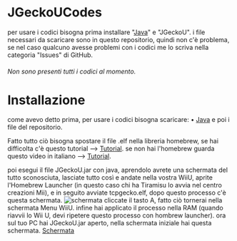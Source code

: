 # JGeckoUCodes

per usare i codici bisogna prima installare "[Java](https://www.java.com/it/download/manual.jsp)" e "JGeckoU".
i file necessari da scaricare sono in questo repositorio, quindi non c'è problema, se nel caso qualcuno avesse problemi con i codici me lo scriva nella categoria "Issues" di GitHub.

###### Non sono presenti tutti i codici al momento.



# Installazione

come avevo detto prima, per usare i codici bisogna scaricare:
  • [Java](https://www.java.com/it/download/manual.jsp) e poi i file del repositorio.

Fatto tutto ciò bisogna spostare il file .elf nella libreria homebrew, se hai difficolta c'è questo tutorial --> [Tutorial](https://youtu.be/PenJ_to-NFo).
se non hai l'homebrew guarda questo video in italiano --> [Tutorial](https://youtu.be/ea199ICek7A).

poi esegui il file JGeckoU.jar con java, aprendolo avrete una schermata del tutto sconosciuta, lasciate tutto così e andate nella vostra WiiU, aprite l'Homebrew Launcher (in questo caso chi ha Tiramisu lo avvia nel centro creazioni Mii), e in seguito avviate tcpgecko.elf, dopo questo processo c'è questa schermata. ![schermata](https://i.ibb.co/7kMcTX8/Schermata-2022-03-03-alle-19-55-48.png)
cliccate il tasto A, fatto ciò tornerai nella schermata Menu WiiU.
infine hai applicato il processo nella RAM (quando riavvii lo Wii U, devi ripetere questo processo con hombrew launcher).
ora sul tuo PC hai JGeckoU.jar aperto, nella schermata iniziale hai questa schermata. [Schermata](https://i.ibb.co/yy6nd9D/Schermata-2022-03-03-alle-21-01-43.png) 
